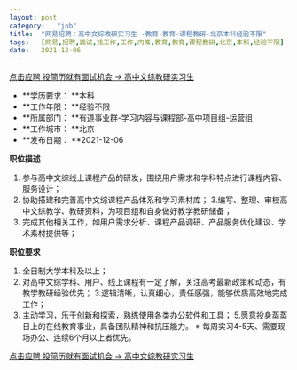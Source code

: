 ```yaml
---
layout:	post
category:	"job"
title:	"网易招聘：高中文综教研实习生 -教育-教育-课程教研-北京本科经验不限"
tags:	[网易,招聘,面试,找工作,工作,内推,教育,教育,课程教研,北京,本科,经验不限]
date:	2021-12-06
---
```


[点击应聘 投简历就有面试机会 -> 高中文综教研实习生 ](http://mobile.bole.netease.com/bole/boleDetail?id=25791&employeeId=346f03c3cda5f04c&key=all)



- **学历要求： **本科
- **工作年限： **经验不限
- **所属部门： **有道事业群-学习内容与课程部-高中项目组-运营组
- **工作城市： **北京
- **发布日期： **2021-12-06



**职位描述**
1. 参与高中文综线上课程产品的研发，围绕用户需求和学科特点进行课程内容、服务设计；
2. 协助搭建和完善高中文综课程产品体系和学习素材库；
3.编写、整理、审校高中文综教学、教研资料，为项目组和自身做好教学教研储备；
4. 完成其他相关工作，如用户需求分析、课程产品调研、产品服务优化建议、学术素材提供等；




**职位要求**
1. 全日制大学本科及以上；
2. 对高中文综学科、用户、线上课程有一定了解，关注高考最新政策和动态，有教学教研经验优先；
3.逻辑清晰，认真细心，责任感强，能够优质高效地完成工作；
4. 主动学习，乐于创新和探索，熟练使用各类办公软件和工具；
5.愿意投身蒸蒸日上的在线教育事业，具备团队精神和抗压能力。
※ 每周实习4-5天、需要现场办公、连续6个月以上者优先。



[点击应聘 投简历就有面试机会 -> 高中文综教研实习生 ](http://mobile.bole.netease.com/bole/boleDetail?id=25791&employeeId=346f03c3cda5f04c&key=all)